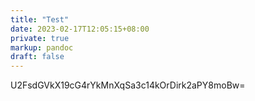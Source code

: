 ```yaml
---
title: "Test"
date: 2023-02-17T12:05:15+08:00
private: true
markup: pandoc
draft: false
---
```

U2FsdGVkX19cG4rYkMnXqSa3c14kOrDirk2aPY8moBw=